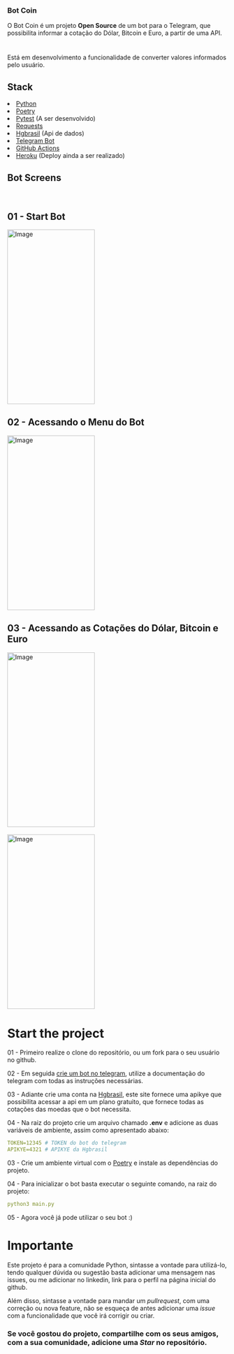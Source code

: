 ###  Bot Coin
O Bot Coin é um projeto <strong>Open Source</strong> de um bot para o Telegram, que possibilita informar a cotação do Dólar, Bitcoin e Euro, a partir de uma API.
#
Está em desenvolvimento a funcionalidade de  converter valores informados pelo usuário.

## Stack
<li>
<a  href="https://www.python.org/">Python</a>
</li>

<li>
<a  href="https://python-poetry.org/">Poetry</a>
</li>

<li>
<a  href="https://docs.pytest.org/en/latest/">Pytest</a> (A ser desenvolvido)
</li>

<li>
<a  href="https://docs.python-requests.org/en/latest/">Requests</a>
</li>

<li>
<a  href="https://hgbrasil.com/status/finance">Hgbrasil</a> (Api de dados)
</li>

<li>
<a  href="https://core.telegram.org/bots">Telegram Bot</a>
</li>

<li>
<a href="https://docs.github.com/pt/actions">GitHub Actions</a>
</li>

<li>
<a href="https://www.heroku.com/">Heroku</a> (Deploy ainda a ser realizado)
</li>

## Bot Screens
<br/>

## 01 - Start Bot
<p><img alt="Image" title="icon" src="https://raw.githubusercontent.com/luisgs7/bot-coin/main/screens-bot/01.jpg" width="200" height="400" ></p>


## 02 - Acessando o Menu do Bot
<p><img alt="Image" title="icon" src="https://raw.githubusercontent.com/luisgs7/bot-coin/main/screens-bot/02.jpg" width="200" height="400"></p>


## 03 - Acessando as Cotações do Dólar, Bitcoin e Euro
<img alt="Image" title="icon" src="https://raw.githubusercontent.com/luisgs7/bot-coin/main/screens-bot/03.jpg" width="200" height="400">
<br/>
<br/>
<img alt="Image" title="icon" src="https://raw.githubusercontent.com/luisgs7/bot-coin/main/screens-bot/04.jpg" width="200" height="400">
<br/>

# Start the project

01 - Primeiro realize o clone do repositório, ou um fork para o seu usuário no github.

02 - Em seguida <a href="https://core.telegram.org/bots">crie um bot no telegram</a>, utilize a documentação do telegram com todas as instruções necessárias. 

03 - Adiante crie uma conta na <a  href="https://hgbrasil.com/status/finance">Hgbrasil</a>, este site fornece uma apikye que possibilita acessar  a api em um plano gratuito, que fornece todas as cotações das moedas que o bot necessita. 

04 - Na raiz do projeto crie um arquivo chamado <strong>.env</strong> e adicione as duas variáveis de ambiente, assim como apresentado abaixo:
```yaml
TOKEN=12345 # TOKEN do bot do telegram
APIKYE=4321 # APIKYE da Hgbrasil

```

03 - Crie um ambiente virtual com o <a href="https://python-poetry.org/">Poetry</a> e instale as dependências do projeto.

04 - Para inicializar o bot basta executar o seguinte comando, na raiz do projeto: 

```yaml
python3 main.py

```
05 - Agora você já pode utilizar o seu bot :) 

# Importante
Este projeto é para a comunidade Python, sintasse a vontade para utilizá-lo, tendo qualquer dúvida ou sugestão basta adicionar uma mensagem nas issues, ou me adicionar no linkedin, link para o perfil na página inicial do github.

Além disso, sintasse a vontade para mandar um <i>pullrequest</i>, com uma correção ou nova feature, não se esqueça de antes adicionar uma <i>issue</i> com a funcionalidade que você irá corrigir ou criar.

### Se você gostou do projeto, compartilhe com os seus amigos, com a sua comunidade, adicione uma <i>Star</i> no repositório.
 
